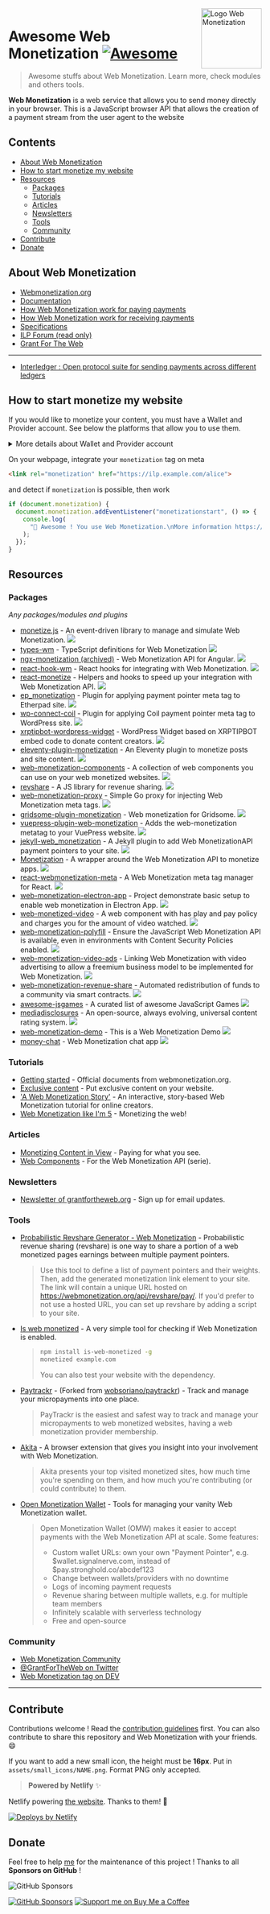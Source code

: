 <img src="assets/wm_icon_animated.svg" alt="Logo Web Monetization" align="right" width="120px" />

# Awesome Web Monetization [![Awesome](https://awesome.re/badge-flat2.svg)](https://awesome.re)

> Awesome stuffs about Web Monetization. Learn more, check modules and others tools.

**Web Monetization** is a web service that allows you to send money directly in your browser.
This is a JavaScript browser API that allows the creation of a payment stream from the user agent to the website

## Contents

- [About Web Monetization](#about-web-monetization)
- [How to start monetize my website](#how-to-start-monetize-my-website)
- [Resources](#resources)
  - [Packages](#packages)
  - [Tutorials](#tutorials)
  - [Articles](#articles)
  - [Newsletters](#newsletters)
  - [Tools](#tools)
  - [Community](#community)
- [Contribute](#contribute)
- [Donate](#donate)

## About Web Monetization

- [Webmonetization.org](https://webmonetization.org/)
- [Documentation](https://webmonetization.org/docs/)
- [How Web Monetization work for paying payments](https://webmonetization.org/docs/intro/sending-payments/)
- [How Web Monetization work for receiving payments](https://webmonetization.org/docs/intro/receiving-payments/)
- [Specifications](https://webmonetization.org/specification/)
- [ILP Forum (read only)](https://forum.interledger.org/)
- [Grant For The Web](https://www.grantfortheweb.org/)

---

- [Interledger : Open protocol suite for sending payments across different ledgers](https://interledger.org/)

## How to start monetize my website

If you would like to monetize your content, you must have a Wallet and Provider account. See below the platforms that allow you to use them.

<details><summary>More details about Wallet and Provider account</summary>
<p>

---

| **Wallets** |                                                                                             |                                                                                                                                                                                                         |     |
|:-----------:|:-------------------------------------------------------------------------------------------:|:-------------------------------------------------------------------------------------------------------------------------------------------------------------------------------------------------------:|:---:|
|    Name     | [![GateHub](https://webmonetization.org/img/logo-wallet-gatehub.svg)](https://gatehub.net/) | [New Wallet ?<br>Create a issue !](https://github.com/thomasbnt/awesome-web-monetization/issues/new?assignees=thomasbnt&labels=Wallet%2C+%E2%86%94+WM+repository&template=new-wallet.md&title=%5BWa%5D) |
|    Fees     |                   SEPA: 1.00 EUR < 50,000 EUR<br>Wire: $15 min ($150 max)                   |                                                                                                                                                                                                         |

| **Payments** |        |
|--------------|--------|
| Name         | Empty. |

---

</p>
</details>

On your webpage, integrate your `monetization` tag on meta

```html
<link rel="monetization" href="https://ilp.example.com/alice">
```

and detect if `monetization` is possible, then work

```js
if (document.monetization) {
  document.monetization.addEventListener("monetizationstart", () => {
    console.log(
      "🎉 Awesome ! You use Web Monetization.\nMore information https://webmonetization.org",
    );
  });
}
```

## Resources

### Packages

_Any packages/modules and plugins_

- [monetize.js](https://github.com/sunchayn/monetize.js) - An event-driven library to manage and simulate Web Monetization. ![](assets/small_icons/javascript.png)
- [types-wm](https://github.com/dacioromero/types-wm) - TypeScript definitions for Web Monetization ![](assets/small_icons/typescript.png)
- [ngx-monetization (archived)](https://github.com/CDDelta/ngx-monetization) - Web Monetization API for Angular. ![](assets/small_icons/angular.png)
- [react-hook-wm](https://github.com/dacioromero/react-hook-wm) - React hooks for integrating with Web Monetization. ![](assets/small_icons/react.png)
- [react-monetize](https://github.com/guidovizoso/react-monetize) - Helpers and hooks to speed up your integration with Web Monetization API. ![](assets/small_icons/react.png)
- [ep_monetization](https://github.com/ISNIT0/ep_monetization) - Plugin for applying payment pointer meta tag to Etherpad site. ![](assets/small_icons/javascript.png)
- [wp-connect-coil](https://wordpress.org/plugins/wp-connect-coil/) - Plugin for applying Coil payment pointer meta tag to WordPress site. ![](assets/small_icons/wordpress.png)
- [xrptipbot-wordpress-widget](https://wordpress.org/plugins/widget-xrptipbot/) - WordPress Widget based on XRPTIPBOT embed code to donate content creators. ![](assets/small_icons/wordpress.png)
- [eleventy-plugin-monetization](https://github.com/DanCanetti/eleventy-plugin-monetization) - An Eleventy plugin to monetize posts and site content. ![](assets/small_icons/11ty.png)
- [web-monetization-components](https://github.com/philnash/web-monetization-components) - A collection of web components you can use on your web monetized websites. ![](assets/small_icons/javascript.png)
- [revshare](https://github.com/kewbish/revshare) - A JS library for revenue sharing. ![](assets/small_icons/javascript.png)
- [web-monetization-proxy](https://github.com/tcdowney/web-monetization-proxy) - Simple Go proxy for injecting Web Monetization meta tags. ![](assets/small_icons/go.png)
- [gridsome-plugin-monetization](https://github.com/Sergix/gridsome-plugin-monetization) - Web monetization for Gridsome. ![](assets/small_icons/gridsome.png)
- [vuepress-plugin-web-monetization](https://github.com/spekulatius/vuepress-plugin-web-monetization) - Adds the web-monetization metatag to your VuePress website. ![](assets/small_icons/vuejs.png)
- [jekyll-web_monetization](https://github.com/philnash/jekyll-web_monetization) - A Jekyll plugin to add Web MonetizationAPI payment pointers to your site. ![](assets/small_icons/jekyll.png)
- [Monetization](https://github.com/KNawm/monetization) - A wrapper around the Web Monetization API to monetize apps. ![](assets/small_icons/dart.png)
- [react-webmonetization-meta](https://github.com/uchibeke/react-webmonetization-meta) - A Web Monetization meta tag manager for React. ![](assets/small_icons/react.png)
- [web-monetization-electron-app](https://github.com/Jasmin2895/web-monetization-electron-app) - Project demonstrate basic setup to enable web monetization in Electron App. ![](assets/small_icons/electron.png)
- [web-monetized-video](https://github.com/Jasmin2895/web-monetized-video) - A web component with has play and pay policy and charges you for the amount of video watched. ![](assets/small_icons/javascript.png)
- [web-monetization-polyfill](https://github.com/immers-space/web-monetization-polyfill/) - Ensure the JavaScript Web Monetization API is available, even in environments with Content Security Policies enabled. ![](assets/small_icons/javascript.png)
- [web-monetization-video-ads](https://www.npmjs.com/package/web-monetization-video-ads) - Linking Web Monetization with video advertising to allow a freemium business model to be implemented for Web Monetization. ![](assets/small_icons/javascript.png)
- [web-monetization-revenue-share](https://www.npmjs.com/package/web-monetization-revenue-share) - Automated redistribution of funds to a community via smart contracts. ![](assets/small_icons/javascript.png)
- [awesome-jsgames](https://github.com/proyecto26/awesome-jsgames) - A curated list of awesome JavaScript Games ![](assets/small_icons/javascript.png)
- [mediadisclosures](https://github.com/oofdere/mediadisclosures) - An open-source, always evolving, universal content rating system. ![](assets/small_icons/javascript.png)
- [web-monetization-demo](https://github.com/peter279k/web-monetization-demo) - This is a Web Monetization Demo ![](assets/small_icons/javascript.png)
- [money-chat](https://github.com/dfoderick/money-chat) - Web Monetization chat app ![](assets/small_icons/javascript.png)

### Tutorials

- [Getting started](https://webmonetization.org/docs/guides/monetize-page/) - Official documents from webmonetization.org.
- [Exclusive content](https://webmonetization.org/docs/guides/provide-exclusive-content/) - Put exclusive content on your website.
- ['A Web Monetization Story'](https://esse-dev.github.io/a-web-monetization-story/) - An interactive, story-based Web Monetization tutorial for online creators.
- [Web Monetization like I'm 5](https://dev.to/hacksultan/web-monetization-like-i-m-5-1418) - Monetizing the web!

### Articles

- [Monetizing Content in View](https://dev.to/godwinagedah/monetizing-content-in-view-paying-for-what-you-see-462a) - Paying for what you see.
- [Web Components](https://dev.to/philnash/web-components-for-the-web-monetization-api-4ed9) - For the Web Monetization API (serie).

### Newsletters

- [Newsletter of grantfortheweb.org](https://www.grantfortheweb.org/signup) - Sign up for email updates.

### Tools

- [Probabilistic Revshare Generator - Web Monetization](https://webmonetization.org/prob-revshare/) - Probabilistic revenue sharing (revshare) is one way to share a portion of a web monetized pages earnings between multiple payment pointers.

  > Use this tool to define a list of payment pointers and their weights.
  > Then, add the generated monetization link element to your site.
  > The link will contain a unique URL hosted on https://webmonetization.org/api/revshare/pay/.
  > If you'd prefer to not use a hosted URL, you can set up revshare by adding a script to your site.

- [Is web monetized](https://github.com/jkga/is-web-monetized) - A very simple tool for checking if Web Monetization is enabled.

  > ```bash
  > npm install is-web-monetized -g
  > monetized example.com
  > ```
  >
  > You can also test your website with the dependency.

- [Paytrackr](https://github.com/thomasbnt/paytrackr) - (Forked from [wobsoriano/paytrackr](https://github.com/wobsoriano)) - Track and manage your micropayments into one place.

  > PayTrackr is the easiest and safest way to track and manage your micropayments to web monetized websites, having a web monetization provider membership.

- [Akita](https://github.com/esse-dev/akita) - A browser extension that gives you insight into your involvement with Web Monetization.

  > Akita presents your top visited monetized sites, how much time you're spending on them, and how much you're contributing (or could contribute) to them.

- [Open Monetization Wallet](https://github.com/kristianfreeman/openmonetizationwallet) - Tools for managing your vanity Web Monetization wallet.

  > Open Monetization Wallet (OMW) makes it easier to accept payments with the Web Monetization API at scale. Some features:
  >
  > - Custom wallet URLs: own your own "Payment Pointer", e.g. $wallet.signalnerve.com, instead of $pay.stronghold.co/abcdef123
  > - Change between wallets/providers with no downtime
  > - Logs of incoming payment requests
  > - Revenue sharing between multiple wallets, e.g. for multiple team members
  > - Infinitely scalable with serverless technology
  > - Free and open-source

### Community

- [Web Monetization Community](https://community.interledger.org/)
- [@GrantForTheWeb on Twitter](https://twitter.com/GrantForTheWeb)
- [Web Monetization tag on DEV](https://dev.to/t/webmonetization)

---

## Contribute

Contributions welcome ! Read the [contribution guidelines](contributing.md) first.
You can also contribute to share this repository and Web Monetization with your friends. 😄

If you want to add a new small icon, the height must be **16px**. Put in `assets/small_icons/NAME.png`. Format PNG only accepted.

> **Powered by Netlify** ✨

Netlify powering [the website](https://awesomewebmonetization.netlify.app/). Thanks to them! 💚

[![Deploys by Netlify](https://img.shields.io/badge/Netlify-00C7B7?style=for-the-badge&logo=netlify&logoColor=white)](https://netlify.com)

## Donate

Feel free to help [me](https://github.com/thomasbnt) for the maintenance of this project !
Thanks to all **Sponsors on GitHub** !

![GitHub Sponsors](https://cdn.jsdelivr.net/gh/thomasbnt/sponsors/sponsors.svg)

[![GitHub Sponsors](https://img.shields.io/badge/Sponsor%20me-%23EA54AE.svg?&style=for-the-badge&logo=github-sponsors&logoColor=white)](https://github.com/sponsors/thomasbnt) [![Support me on Buy Me a Coffee](https://img.shields.io/badge/Support%20me-on%20Buy%20Me%20a%20Coffee-white?style=for-the-badge&logo=buy-me-a-coffee&logoColor=black&labelColor=%23FFDD00)](https://www.buymeacoffee.com/thomasbnt?via=thomasbnt)
